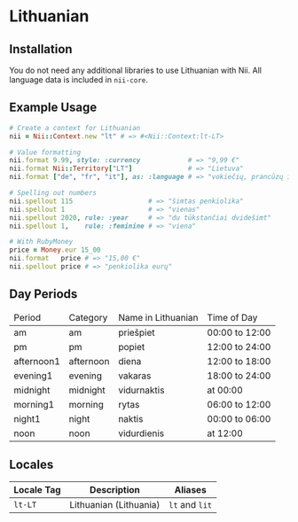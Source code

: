 <!-- This file has been generated. Source: languages/_template.md.erb -->

# Lithuanian

## Installation

You do not need any additional libraries to use Lithuanian with Nii.
All language data is included in `nii-core`.

## Example Usage

``` ruby
# Create a context for Lithuanian
nii = Nii::Context.new "lt" # => #<Nii::Context:lt-LT>

# Value formatting
nii.format 9.99, style: :currency            # => "9,99 €"
nii.format Nii::Territory["LT"]              # => "Lietuva"
nii.format ["de", "fr", "it"], as: :language # => "vokiečių, prancūzų ir italų"

# Spelling out numbers
nii.spellout 115                   # => "šimtas penkiolika"
nii.spellout 1                     # => "vienas"
nii.spellout 2020, rule: :year     # => "du tūkstančiai dvidešimt"
nii.spellout 1,    rule: :feminine # => "viena"

# With RubyMoney
price = Money.eur 15_00
nii.format   price # => "15,00 €"
nii.spellout price # => "penkiolika eurų"
```

## Day Periods


<table>
  <thead>
    <tr>
      <td>Period</td>
      <td>Category</td>
      <td>Name in Lithuanian</td>
      <td>Time of Day</td>
    </tr>
  </thead>
  <tbody>
    <tr>
      <td>am</td>
      <td>am</td>
      <td>priešpiet</td>
      <td>00:00 to 12:00</td>
    </tr>
    <tr>
      <td>pm</td>
      <td>pm</td>
      <td>popiet</td>
      <td>12:00 to 24:00</td>
    </tr>
    <tr>
      <td>afternoon1</td>
      <td>afternoon</td>
      <td>diena</td>
      <td>12:00 to 18:00</td>
    </tr>
    <tr>
      <td>evening1</td>
      <td>evening</td>
      <td>vakaras</td>
      <td>18:00 to 24:00</td>
    </tr>
    <tr>
      <td>midnight</td>
      <td>midnight</td>
      <td>vidurnaktis</td>
      <td>at 00:00</td>
    </tr>
    <tr>
      <td>morning1</td>
      <td>morning</td>
      <td>rytas</td>
      <td>06:00 to 12:00</td>
    </tr>
    <tr>
      <td>night1</td>
      <td>night</td>
      <td>naktis</td>
      <td>00:00 to 06:00</td>
    </tr>
    <tr>
      <td>noon</td>
      <td>noon</td>
      <td>vidurdienis</td>
      <td>at 12:00</td>
    </tr>
  </tbody>
</table>



## Locales

<table>
  <thead>
    <tr>
      <th>Locale Tag</th>
      <th>Description</th>
      <th>Aliases</th>
    </tr>
  </thead>
  <tbody>
    <tr>
      <td><code>lt-LT</code></td>
      <td>Lithuanian (Lithuania)</td>
      <td><code>lt</code> and <code>lit</code></td>
    </tr>
  </tbody>
</table>


